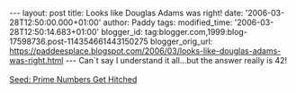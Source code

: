 \-\-- layout: post title: Looks like Douglas Adams was right! date:
\'2006-03-28T12:50:00.000+01:00\' author: Paddy tags: modified\_time:
\'2006-03-28T12:50:14.683+01:00\' blogger\_id:
tag:blogger.com,1999:blog-17598736.post-114354661443150275
blogger\_orig\_url:
https://paddeesplace.blogspot.com/2006/03/looks-like-douglas-adams-was-right.html
\-\-- Can\`t say I understand it all\...but the answer really is 42!\
\
[Seed: Prime Numbers Get
Hitched](https://www.seedmagazine.com/news/2006/03/prime_numbers_get_hitched.php?utm_source=seedmag-main=rss)

